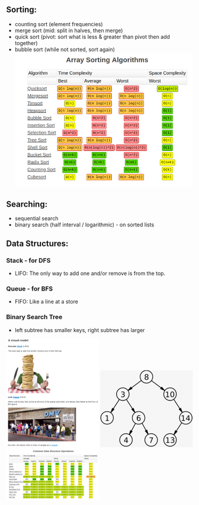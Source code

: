 ## Sorting: 
- counting sort (element frequencies)
- merge sort (mid: split in halves, then merge)
- quick sort (pivot: sort what is less & greater than pivot then add together)
- bubble sort (while not sorted, sort again)
![alt text](https://github.com/OanaIgnat/coding_practice/blob/master/complexity_sorting.png)


## Searching:
- sequential search 
- binary search (half interval / logarithmic) - on sorted lists

## Data Structures:
### Stack - for DFS
 - LIFO: The only way to add one and/or remove is from the top.
### Queue - for BFS
 - FIFO: Like a line at a store 
### Binary Search Tree
 - left subtree has smaller keys, right subtree has larger

<img src = "https://github.com/OanaIgnat/coding_practice/blob/master/lifo_fifo.png" width="250"/>

<img src = "https://github.com/OanaIgnat/coding_practice/blob/master/binarysearchtree.png" width="250"/>

<img src = "https://github.com/OanaIgnat/coding_practice/blob/master/complexity_datastructures.png" width="250"/>
